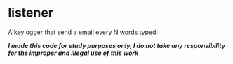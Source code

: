 # listener

A keylogger that send a email every N words typed.


***I made this code for study purposes only, I do not take any responsibility for the improper and illegal use of this work***
